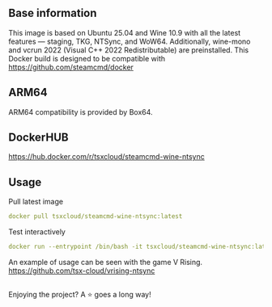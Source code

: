 ## Base information
This image is based on Ubuntu 25.04 and Wine 10.9 with all the latest features — staging, TKG, NTSync, and WoW64. Additionally, wine-mono and vcrun 2022 (Visual C++ 2022 Redistributable) are preinstalled.
This Docker build is designed to be compatible with https://github.com/steamcmd/docker

## ARM64
ARM64 compatibility is provided by Box64.

## DockerHUB
https://hub.docker.com/r/tsxcloud/steamcmd-wine-ntsync

## Usage
Pull latest image
```yaml
docker pull tsxcloud/steamcmd-wine-ntsync:latest
```
Test interactively
```yaml
docker run --entrypoint /bin/bash -it tsxcloud/steamcmd-wine-ntsync:latest
```

An example of usage can be seen with the game V Rising. https://github.com/tsx-cloud/vrising-ntsync

##
Enjoying the project? A ⭐ goes a long way!
